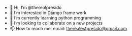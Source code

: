 - 👋 Hi, I’m @therealpresido
- 👀 I’m interested in Django frame work 
- 🌱 I’m currently learning python programming
- 💞️ I’m looking to collaborate on a new projects
- 📫 How to reach me: email: therealestpresido@gmail.com




<!---
therealpresido/therealpresido is a ✨ special ✨ repository because its `README.md` (this file) appears on your GitHub profile.
You can click the Preview link to take a look at your changes.
--->
